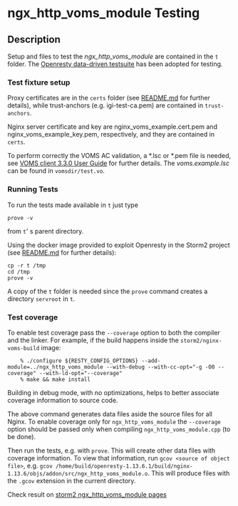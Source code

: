 # ngx\_http\_voms\_module Testing 

## Description

Setup and files to test the *ngx\_http\_voms\_module* are contained in the `t` folder. The [Openresty data-driven testsuite](https://openresty.gitbooks.io/programming-openresty/content/testing/) has been adopted for testing.

### Test fixture setup 

Proxy certificates are in the `certs` folder (see [README.md](certs/README.md) for further details), while trust-anchors (e.g. igi-test-ca.pem) are contained in `trust-anchors`. 

Nginx server certificate and key are nginx\_voms\_example.cert.pem and nginx\_voms\_example\_key.pem, respectively, and they are contained in `certs`.

To perform correctly the VOMS AC validation, a \*.lsc or \*.pem file is needed, see [VOMS client 3.3.0 User Guide](http://italiangrid.github.io/voms/documentation/voms-clients-guide/3.0.3/) for further details. The *voms.example.lsc* can be found in `vomsdir/test.vo`.

### Running Tests

To run the tests made available in `t` just type

	prove -v 

from `t`' s parent directory.

Using the docker image provided to exploit Openresty in the Storm2 project (see [README.md](../README.md) for further details):

    cp -r t /tmp
    cd /tmp
    prove -v

A copy of the `t` folder is needed since the `prove` command creates a directory `servroot` in `t`.  

### Test coverage

To enable test coverage pass the `--coverage` option to both the compiler and the linker. For example, if the build happens inside the ``storm2/nginx-voms-build`` image:

```
    % ./configure ${RESTY_CONFIG_OPTIONS} --add-module=../ngx_http_voms_module --with-debug --with-cc-opt="-g -O0 --coverage" --with-ld-opt="--coverage"
    % make && make install
```

Building in debug mode, with no optimizations, helps to better associate coverage information to source code.

The above command generates data files aside the source files for all Nginx. To enable coverage only for ``ngx_http_voms_module`` the ``--coverage`` option should be passed only when compiling ``ngx_http_voms_module.cpp`` (to be done).

Then run the tests, e.g. with `prove`. This will create other data files with coverage information. To view that information, run `gcov <source of object file>`, e.g. `gcov /home/build/openresty-1.13.6.1/build/nginx-1.13.6/objs/addon/src/ngx_http_voms_module.o`. This will produce files with the ``.gcov`` extension in the current directory.

Check result on [storm2 ngx_http_voms_module pages](https://storm2.baltig-pages.infn.it/ngx_http_voms_module/)
